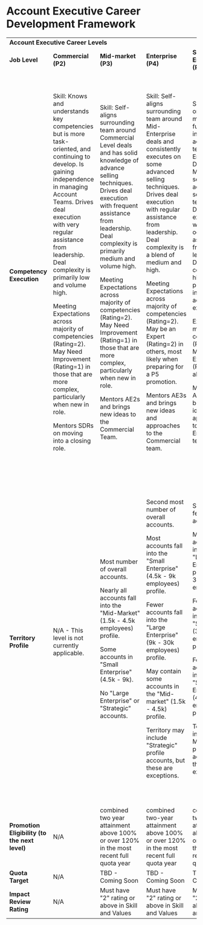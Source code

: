 # Account Executive Career Development Framework

<table>
  <tr>
   <td colspan="6" ><strong>Account Executive Career Levels</strong>
   </td>
  </tr>
  <tr>
   <td><strong>Job Level</strong>
   </td>
   <td><strong>Commercial (P2)</strong>
   </td>
   <td><strong>Mid-market (P3)</strong>
   </td>
   <td><strong>Enterprise (P4)</strong>
   </td>
   <td><strong>Sr. Enterprise (P5)</strong>
   </td>
   <td><strong>Strategic (P6)</strong>
   </td>
  </tr>
  <tr>
   <td><strong>Competency Execution</strong>
   </td>
   <td>Skill: Knows and understands key competencies but is more task-oriented, and continuing to develop. Is gaining independence in managing Account Teams. Drives deal execution with very regular assistance from leadership. Deal complexity is primarily low and volume high.
<p>
Meeting Expectations across majority of competencies (Rating=2). May Need Improvement (Rating=1) in those that are more complex, particularly when new in role.
<p>
Mentors SDRs on moving into a closing role.
   </td>
   <td>Skill: Self-aligns surrounding team around Commercial Level deals and has solid knowledge of advance selling techniques. Drives deal execution with frequent assistance from leadership. Deal complexity is primarily medium and volume high.
<p>
Meeting Expectations across majority of competencies (Rating=2). May Need Improvement (Rating=1) in those that are more complex, particularly when new in role.
<p>
Mentors AE2s and brings new ideas to the Commercial Team.
   </td>
   <td>Skill: Self-aligns surrounding team around Mid-Enterprise deals and consistently executes on some advanced selling techniques. Drives deal execution with regular assistance from leadership. Deal complexity is a blend of medium and high.
<p>
Meeting Expectations across majority of competencies (Rating=2). May be an Expert (Rating=2) in others, most likely when preparing for a P5 promotion.
<p>
Mentors AE3s and brings new ideas and approaches to the Commercial team.
   </td>
   <td>Skill: Self orchestrates multi-functional internal account teams around Enterprise Deals. Masters several advanced selling techniques. Drives deal execution with occasional assistance from leadership. Deal complexity is higher, with prioritization into large account expansion.
<p>
Expert across majority of competencies (Rating=1), Meeting Expectations (Rating=2) in all others.
<p>
Mentors AE3-5 and brings new ideas and approaches to the Enterprise team.
   </td>
   <td>Skill: Self orchestrates multi-functional internal teams to drive highly strategic deals with the largest, most complex enterprise accounts. Considered a master of advanced selling techniques. Drives deal execution with minimum assistance from leadership. Deal complexity is higher, with prioritization into large account expansion.
<p>
Expert across all or majority of competencies (Rating=1)
<p>
Drives cross-functional alignment and enablement to win and retain our largest strategic accounts. And takes part in company-wide initiatives.
   </td>
  </tr>
  <tr>
   <td><strong>Territory Profile</strong>
   </td>
   <td>N/A - This level is not currently applicable.
   </td>
   <td>Most number of overall accounts.
<p>
Nearly all accounts fall into the "Mid-Market" (1.5k - 4.5k employees) profile.
<p>
Some accounts in "Small Enterprise" (4.5k - 9k).
<p>
No "Large Enterprise" or "Strategic" accounts.
   </td>
   <td>Second most number of overall accounts.
<p>
Most accounts fall into the "Small Enterprise" (4.5k - 9k employees) profile.
<p>
Fewer accounts fall into the "Large Enterprise" (9k - 30k employees) profile.
<p>
May contain some accounts in the "Mid-market" (1.5k - 4.5k) profile.
<p>
Territory may include "Strategic" profile accounts, but these are exceptions.
   </td>
   <td>Second fewest overall accounts.
<p>
Most accounts fall into the "Large Enterprise" profile (10k - 30k employees).
<p>
Fewer accounts fall into the "Strategic" (30k+ employees) profile.
<p>
Fewest accounts fall into the "Small Enterprise" (4.5k - 9k employees) profile.
<p>
Territory may include "Mid-Market" profile accounts, but these are exceptions.*
   </td>
   <td>Fewest overall accounts.
<p>
Most accounts fall into the "Strategic" Territory Profile (30k+ employees).
<p>
Fewer accounts fall into the "Large Enterprise" Territory Profile (10K+ employees).
<p>
Fewest accounts in "Small Enterprise", and must be rationalized on the basis of tenure within the company or account-specific advantages of assignment.
<p>
No accounts in the "Mid-Market" (1.5k - 4.5k employees) profile.
   </td>
  </tr>
  <tr>
   <td><strong>Promotion Eligibility (to the next level)</strong>
   </td>
   <td>N/A
   </td>
   <td>combined two year attainment above 100% or over 120% in the most recent full quota year
   </td>
   <td>combined two-year attainment above 100% or over 120% in the most recent full quota year
   </td>
   <td>combined two-year attainment above 100% or 120% in the most recent full quota year
   </td>
   <td>combined two year attainment above 100% or over 120% in the most recent full quota year
   </td>
  </tr>
  <tr>
   <td><strong>Quota Target</strong>
   </td>
   <td>N/A
   </td>
   <td>TBD - Coming Soon
   </td>
   <td>TBD - Coming Soon
   </td>
   <td>TBD - Coming Soon
   </td>
   <td>TBD - Coming Soon
   </td>
  </tr>
  <tr>
   <td><strong>Impact Review Rating</strong>
   </td>
   <td>N/A
   </td>
   <td>Must have "2" rating or above in Skill and Values
   </td>
   <td>Must have "2" rating or above in Skill and Values
   </td>
   <td>Must have "2" rating or above in Skill and Values
   </td>
   <td>Must have "2" rating or above in Skill and Values
   </td>
  </tr>
</table>
